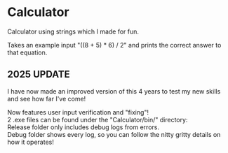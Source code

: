 # Calculator
Calculator using strings which I made for fun.

Takes an example input "((8 + 5) * 6) / 2" and prints the correct answer to that equation. 

## 2025 UPDATE
I have now made an improved version of this 4 years to test my new skills and see how far I've come!

Now features user input verification and "fixing"!<br>
2 .exe files can be found under the "Calculator/bin/" directory:<br>
Release folder only includes debug logs from errors.<br>
Debug folder shows every log, so you can follow the nitty gritty details on how it operates!
